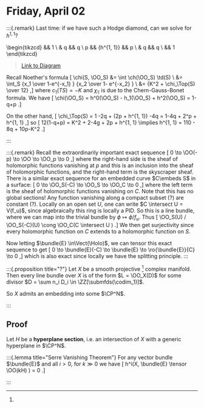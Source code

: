# Friday, April 02


:::{.remark}
Last time: if we have such a Hodge diamond, can we solve for $h^{1, 1}$?

\begin{tikzcd}
	&& 1 \\
	& q && q \\
	p && {h^{1, 1}} && p \\
	& q && q \\
	&& 1
\end{tikzcd}

> [Link to Diagram](https://q.uiver.app/?q=WzAsOSxbMiwyLCJoXnsxLCAxfSJdLFswLDIsInAiXSxbNCwyLCJwIl0sWzEsMywicSJdLFszLDMsInEiXSxbMiw0LCIxIl0sWzEsMSwicSJdLFszLDEsInEiXSxbMiwwLCIxIl1d)

Recall Noether's formula
\[
\chi(S, \OO_S)
&= \int \ch(\OO_S) \td(S) \\
&= \int_S {x_1 \over 1-e^{-x_1} } {x_2 \over 1- e^{-x_2} } \\
&= {K^2 + \chi_\Top(S) \over 12}
,\]
where $c_1(TS) = - K$ and $\chi_\Top$ is due to the Chern-Gauss-Bonet formula.
We have
\[
\chi(\OO_S) = h^0(\OO_S) - h_1(\OO_S) + h^2(\OO_S) = 1-q+p
.\]

On the other hand,
\[
\chi_\Top(S) = 1 -2q + (2p + h^{1, 1}) -4q = 1-4q + 2^p + h^{1, 1}
,\]
so 
\[
12(1-q+p) = K^2 + 2-4g + 2p + h^{1, 1} \implies h^{1, 1} = 110 - 8q + 10p-K^2
.\]

:::


:::{.remark}
Recall the extraordinarily important exact sequence
\[
0 \to \OO(-p) \to \OO \to \OO_p \to 0
,\]
where the right-hand side is the sheaf of holomorphic functions vanishing at $p$ and this is an inclusion into the sheaf of holomorphic functions, and the right-hand term is the skyscraper sheaf.
There is a similar exact sequence for an embedded curve $C\embeds S$ in a surface:
\[
0 \to \OO_S(-C) \to \OO_S \to \OO_C \to 0
,\]
where the left term is the sheaf of holomorphic functions vanishing on $C$. 
Note that this has no global sections!
Any function vanishing along a compact subset (?) are constant (?).
Locally on an open set $U$, one can write $C \intersect U = V(f_u)$, since algebraically this ring is locally a PID.
So this is a line bundle, where we can map into the trivial bundle by $\phi \mapsto \phi/f_u$.
Thus
\[
\OO_S(U) / \OO_S(-C)(U) \cong \OO_C(C \intersect U )
.\]
We then get surjectivity since every holomorphic function on $C$ extends to a holomorphic function on $S$.

Now letting $\bundle{E} \in\Vect(\Holo)$, we can tensor this exact sequence to get
\[
0 \to \bundle{E}(-C) \to \bundle{E} \to \ro{\bundle{E}}{C} \to 0
,\]
which is also exact since locally we have the splitting principle.
:::


:::{.proposition title="?"}
Let $X$ be a smooth projective
[^projective_Def-Reminder]
complex manifold.
Then every line bundle over $X$ is of the form $L = \OO_X(D)$ for some divisor $D = \sum n_i D_i \in \ZZ[\submfds(\codim_1)]$.

[^projective_Def-Reminder]: 
So $X$ admits an embedding into some $\CP^N$.

:::

## Proof

Let $H$ be a **hyperplane section**, i.e. an intersection of $X$ with a generic hyperplane in $\CP^N$.

:::{.lemma title="Serre Vanishing Theorem"}
For any vector bundle $\bundle{E}$ and all $i>0$, for $k\gg 0$ we have
\[
h^i(X, \bundle{E} \tensor \OO(kH) ) = 0
.\]

:::




